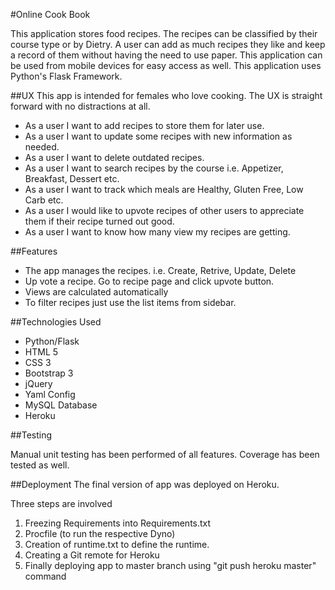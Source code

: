 #Online Cook Book

This application stores food recipes. The recipes can be classified by their course type or by Dietry. A user can add as much recipes they like and keep a record of them without having the need to use paper. This application can be used from mobile devices for easy access as well. This application uses Python's Flask Framework.

##UX
This app is intended for females who love cooking. The UX is straight forward with no distractions at all. 

- As a user I want to add recipes to store them for later use.
- As a user I want to update some recipes with new information as needed.
- As a user I want to delete outdated recipes.
- As a user I want to search recipes by the course i.e. Appetizer, Breakfast, Dessert etc.
- As a user I want to track which meals are Healthy, Gluten Free, Low Carb etc.
- As a user I would like to upvote recipes of other users to appreciate them if their recipe turned out good.
- As a user I want to know how many view my recipes are getting.

##Features

- The app manages the recipes. i.e. Create, Retrive, Update, Delete
- Up vote a recipe. Go to recipe page and click upvote button.
- Views are calculated automatically 
- To filter recipes just use the list items from sidebar.

##Technologies Used

- Python/Flask
- HTML 5
- CSS 3
- Bootstrap 3
- jQuery
- Yaml Config
- MySQL Database
- Heroku

##Testing

Manual unit testing has been performed of all features. Coverage has been tested as well. 

##Deployment
The final version of app was deployed on Heroku. 

Three steps are involved

1. Freezing Requirements into Requirements.txt
2. Procfile (to run the respective Dyno)
3. Creation of runtime.txt to define the runtime.
4. Creating a Git remote for Heroku
5. Finally deploying app to master branch using "git push heroku master" command 

